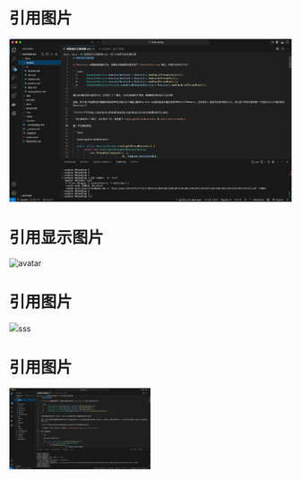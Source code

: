 
# 引用图片
![demo1](../assets/demo1.png)
# 引用显示图片
![avatar](https://picture.zhanghong110.top/docsify/16411908661476.png)
# 引用图片
<img src="https://static.jyshare.com/images/runoob-logo.png" width="50%">sss</img>
# 引用图片
<img src="../assets/demo1.png" width="50%">